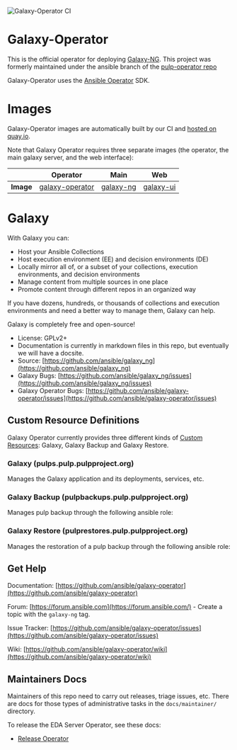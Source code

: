 ![Galaxy-Operator CI](https://github.com/ansible/galaxy-operator/workflows/Galaxy%20Operator%20CI/badge.svg)

# Galaxy-Operator
This is the official operator for deploying [Galaxy-NG](https://github.com/ansible/galaxy_ng).  This project was formerly maintained under the ansible branch of the [pulp-operator repo](https://github.com/pulp/pulp-operator)

Galaxy-Operator uses the [Ansible Operator](https://www.ansible.com/blog/ansible-operator) SDK.

# Images
Galaxy-Operator images are automatically built by our CI and [hosted on quay.io](https://quay.io/repository/ansible/galaxy-operator).

Note that Galaxy Operator requires three separate images (the operator, the main galaxy server, and the web interface):

|           | Operator | Main | Web |
| --------- | -------- | ---- | --- |
| **Image** | [galaxy-operator](https://quay.io/repository/ansible/galaxy-operator?tab=tags) |[galaxy-ng](https://quay.io/repository/ansible/galaxy-ng?tab=tags) | [galaxy-ui](https://quay.io/repository/ansible/galaxy-ui?tab=tags) |

# Galaxy
With Galaxy you can:

* Host your Ansible Collections
* Host execution environment (EE) and decision environments (DE)
* Locally mirror all of, or a subset of your collections, execution environments, and decision environments
* Manage content from multiple sources in one place
* Promote content through different repos in an organized way

If you have dozens, hundreds, or thousands of collections and execution environments and need a better way to manage them, Galaxy can help.

Galaxy is completely free and open-source!

* License: GPLv2+
* Documentation is currently in markdown files in this repo, but eventually we will have a docsite.
* Source: [https://github.com/ansible/galaxy_ng](https://github.com/ansible/galaxy_ng)
* Galaxy Bugs: [https://github.com/ansible/galaxy_ng/issues](https://github.com/ansible/galaxy_ng/issues)
* Galaxy Operator Bugs: [https://github.com/ansible/galaxy-operator/issues](https://github.com/ansible/galaxy-operator/issues)

## Custom Resource Definitions
Galaxy Operator currently provides three different kinds of [Custom Resources](https://kubernetes.io/docs/concepts/extend-kubernetes/api-extension/custom-resources/#custom-resources): Galaxy, Galaxy Backup and Galaxy Restore.

### Galaxy (pulps.pulp.pulpproject.org)
Manages the Galaxy application and its deployments, services, etc.

### Galaxy Backup (pulpbackups.pulp.pulpproject.org)
Manages pulp backup through the following ansible role:

### Galaxy Restore (pulprestores.pulp.pulpproject.org)
Manages the restoration of a pulp backup through the following ansible role:

## Get Help

Documentation: [https://github.com/ansible/galaxy-operator](https://github.com/ansible/galaxy-operator)

Forum: [https://forum.ansible.com](https://forum.ansible.com/) - Create a topic with the `galaxy-ng` tag.

Issue Tracker: [https://github.com/ansible/galaxy-operator/issues](https://github.com/ansible/galaxy-operator/issues)

Wiki: [https://github.com/ansible/galaxy-operator/wiki](https://github.com/ansible/galaxy-operator/wiki)

## Maintainers Docs

Maintainers of this repo need to carry out releases, triage issues, etc. There are docs for those types of administrative tasks in the `docs/maintainer/` directory.

To release the EDA Server Operator, see these docs:
* [Release Operator](./docs/maintainers/release.md)
